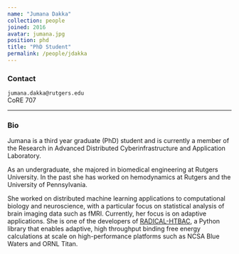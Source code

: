 ```yaml
---
name: "Jumana Dakka"
collection: people
joined: 2016
avatar: jumana.jpg
position: phd
title: "PhD Student"
permalink: /people/jdakka
---
```


### Contact

<i class="fa fa-envelope-o"></i> `jumana.dakka@rutgers.edu`<br>
<i class="fa fa-building"></i> CoRE 707 <br>
<hr>

### Bio
 
Jumana is a third year graduate (PhD) student and is currently a member of the Research in Advanced Distributed Cyberinfrastructure and Application Laboratory.

As an undergraduate, she majored in biomedical engineering at Rutgers University. In the past she has worked on hemodynamics at Rutgers and the University of Pennsylvania. 

She worked on distributed machine learning applications to computational biology and neuroscience, with a particular focus on statistical analysis of brain imaging data such as fMRI. Currently, her focus is on adaptive applications. She is one of the developers of [RADICAL-HTBAC](https://github.com/radical-cybertools/htbac), a Python library that enables adaptive, high throughput binding free energy calculations at scale on high-performance platforms such as NCSA Blue Waters and ORNL Titan.  

